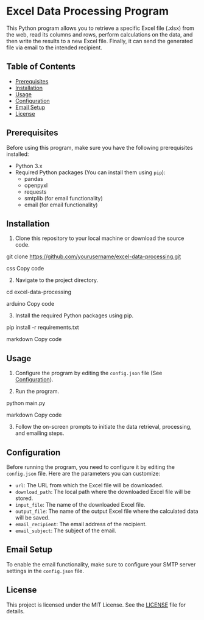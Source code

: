 # Excel Data Processing Program

This Python program allows you to retrieve a specific Excel file (.xlsx) from the web, read its columns and rows, perform calculations on the data, and then write the results to a new Excel file. Finally, it can send the generated file via email to the intended recipient.

## Table of Contents
- [Prerequisites](#prerequisites)
- [Installation](#installation)
- [Usage](#usage)
- [Configuration](#configuration)
- [Email Setup](#email-setup)
- [License](#license)

## Prerequisites

Before using this program, make sure you have the following prerequisites installed:

- Python 3.x
- Required Python packages (You can install them using `pip`):
  - pandas
  - openpyxl
  - requests
  - smtplib (for email functionality)
  - email (for email functionality)

## Installation

1. Clone this repository to your local machine or download the source code.
   
git clone https://github.com/yourusername/excel-data-processing.git

css
Copy code

2. Navigate to the project directory.

cd excel-data-processing

arduino
Copy code

3. Install the required Python packages using pip.

pip install -r requirements.txt

markdown
Copy code

## Usage

1. Configure the program by editing the `config.json` file (See [Configuration](#configuration)).

2. Run the program.

python main.py

markdown
Copy code

3. Follow the on-screen prompts to initiate the data retrieval, processing, and emailing steps.

## Configuration

Before running the program, you need to configure it by editing the `config.json` file. Here are the parameters you can customize:

- `url`: The URL from which the Excel file will be downloaded.
- `download_path`: The local path where the downloaded Excel file will be stored.
- `input_file`: The name of the downloaded Excel file.
- `output_file`: The name of the output Excel file where the calculated data will be saved.
- `email_recipient`: The email address of the recipient.
- `email_subject`: The subject of the email.

## Email Setup

To enable the email functionality, make sure to configure your SMTP server settings in the `config.json` file.

## License

This project is licensed under the MIT License. See the [LICENSE](LICENSE) file for details.